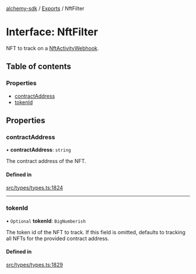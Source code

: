 [alchemy-sdk](../README.md) / [Exports](../modules.md) / NftFilter

# Interface: NftFilter

NFT to track on a [NftActivityWebhook](NftActivityWebhook.md).

## Table of contents

### Properties

- [contractAddress](NftFilter.md#contractaddress)
- [tokenId](NftFilter.md#tokenid)

## Properties

### contractAddress

• **contractAddress**: `string`

The contract address of the NFT.

#### Defined in

[src/types/types.ts:1824](https://github.com/alchemyplatform/alchemy-sdk-js/blob/c023713/src/types/types.ts#L1824)

___

### tokenId

• `Optional` **tokenId**: `BigNumberish`

The token id of the NFT to track. If this field is omitted, defaults to
tracking all NFTs for the provided contract address.

#### Defined in

[src/types/types.ts:1829](https://github.com/alchemyplatform/alchemy-sdk-js/blob/c023713/src/types/types.ts#L1829)

